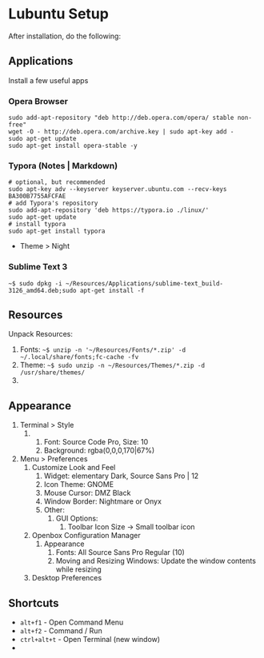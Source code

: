 # Lubuntu Setup

After installation, do the following:

## Applications

Install a few useful apps

### Opera Browser

```
sudo add-apt-repository "deb http://deb.opera.com/opera/ stable non-free"
wget -O - http://deb.opera.com/archive.key | sudo apt-key add -
sudo apt-get update
sudo apt-get install opera-stable -y
```
### Typora (Notes | Markdown)

```
# optional, but recommended
sudo apt-key adv --keyserver keyserver.ubuntu.com --recv-keys BA300B7755AFCFAE
# add Typora's repository
sudo add-apt-repository 'deb https://typora.io ./linux/'
sudo apt-get update
# install typora
sudo apt-get install typora
```
* Theme > Night

### Sublime Text 3

```
~$ sudo dpkg -i ~/Resources/Applications/sublime-text_build-3126_amd64.deb;sudo apt-get install -f
```



## Resources

Unpack Resources:

1. Fonts: `~$ unzip -n '~/Resources/Fonts/*.zip' -d ~/.local/share/fonts;fc-cache -fv`
2. Theme: `~$ sudo unzip -n ~/Resources/Themes/*.zip -d /usr/share/themes/`
3. ​

## Appearance

1. Terminal > Style
   1. 1. Font: Source Code Pro, Size: 10
      2. Background: rgba(0,0,0,170|67%)
2. Menu > Preferences
   1. Customize Look and Feel
      1. Widget: elementary Dark, Source Sans Pro | 12
      2. Icon Theme: GNOME
      3. Mouse Cursor: DMZ Black
      4. Window Border: Nightmare or Onyx
      5. Other:
         1. GUI Options:
            1. Toolbar Icon Size -> Small toolbar icon
   2. Openbox Configuration Manager
      1. Appearance
         1. Fonts: All Source Sans Pro Regular (10)
         2. Moving and Resizing Windows: Update the window contents while resizing
   3. Desktop Preferences

## Shortcuts

* `alt+f1` - Open Command Menu
* `alt+f2` - Command / Run
* `ctrl+alt+t` - Open Terminal (new window)
* ​